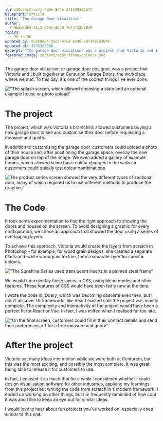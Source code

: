 ```yaml
---
id: c19be4c5-ac2f-4d2e-8f4e-321190582b77
blueprint: article
title: 'The Garage Door Visualiser'
author:
  - 9bdb0db4-21c2-47e2-8b40-7df4732b3849
topics:
  - 30-in-30
updated_by: 9bdb0db4-21c2-47e2-8b40-7df4732b3849
updated_at: 1735313836
excerpt: "The garage door visualiser was a project that Victoria and I built together. To this day, it's one of the coolest things I've ever done."
featured_image: content/cgdv-frame-colours.png
---
```

The garage door visualiser, or garage door designer, was a project that Victoria and I built together at Centurion Garage Doors, the workplace where we met. To this day, it's one of the coolest things I've ever done. 

!["The splash screen, which allowed choosing a state and an optional example house or photo upload"](/assets/content/cgdv-start.png "The splash screen, which allowed choosing a state and an optional example house or photo upload")

# The project
The project, which was Victoria's brainchild, allowed customers buying a new garage door to see and customise their door before requesting a measure and quote.

In addition to customising the garage door, customers could upload a photo of their house and, after positioning the garage space, overlay the new garage door on top of the image. We even added a gallery of example homes, which allowed some basic colour changes to the walls so customers could quickly test colour combinations.

![The product series screen showed the very different types of sectional door, many of which required us to use different methods to produce the graphics"](/assets/content/cgdv-product-series.png "The product series screen showed the very different types of sectional or roller door, many of which required us to use different methods to produce the graphics")

# The Code
It took some experimentation to find the right approach to showing the doors and houses on the screen. To avoid designing a graphic for every configuration, we chose an approach that showed the door using a series of overlapping layers.

To achieve this approach, Victoria would create the layers from scratch in Photoshop - for example, for wood grain designs, she created a separate black-and-white woodgrain texture, then a separate layer for specific colours. 

!["The Sunshine Series used translucent inserts in a painted steel frame"](/assets/content/cgdv-door-design-sunshine.png "The Sunshine Series used translucent inserts in a painted steel frame")

We would then overlay these layers in CSS, using blend modes and other features. These features of CSS would have been fairly new at the time.

I wrote the code in jQuery, which was becoming obsolete even then, but I didn't discover UI frameworks like React existed until the project was mostly complete. The complexity and interactivity of the project would have been a perfect fit for React or Vue. In fact, I was miffed when I realised far too late.

!["On the final screen, customers could fill in their contact details and send their preferences off for a free measure and quote"](/assets/content/cgdv-finish.png "On the final screen, customers could fill in their contact details and send their preferences off for a free measure and quote")

# After the project
Victoria set many ideas into motion while we were both at Centurion, but this was the most exciting, and possibly the most complete. It was great being able to release it for customers to use. 

In fact, I enjoyed it so much that for a while I considered whether I could design visualisation software for other industries, applying my learnings from this project but writing the code from scratch in a modern framework. I ended up working on other things, but I'm frequently reminded of how cool it was and I like to keep an eye out for similar ideas.

I would love to hear about fun projects you've worked on, especially ones similar to this one.